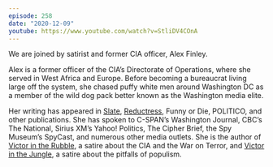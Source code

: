 ```yaml
---
episode: 258
date: "2020-12-09"
youtube: https://www.youtube.com/watch?v=StliDV4COnA
---
```

We are joined by satirist and former CIA officer, Alex Finley. 

Alex is a former officer of the CIA’s Directorate of Operations, where she
served in West Africa and Europe. Before becoming a bureaucrat living large off
the system, she chased puffy white men around Washington DC as a member of the
wild dog pack better known as the Washington media elite.

Her writing has appeared in [Slate][slate],
[Reductress](https://reductress.com/), Funny or Die, POLITICO, and other
publications. She has spoken to C-SPAN’s Washington Journal, CBC’s The
National, Sirius XM’s Yahoo! Politics, The Cipher Brief, the Spy Museum’s
SpyCast, and numerous other media outlets. She is the author of [Victor in the
Rubble][book1], a satire about the CIA and the War on Terror, and [Victor in
the Jungle][book2], a satire about the pitfalls of populism.

[slate]: https://slate.com/author/alex-finley
[book1]: https://alumni.columbia.edu/content/victor-rubble
[book2]: https://alumni.columbia.edu/content/victor-jungle
